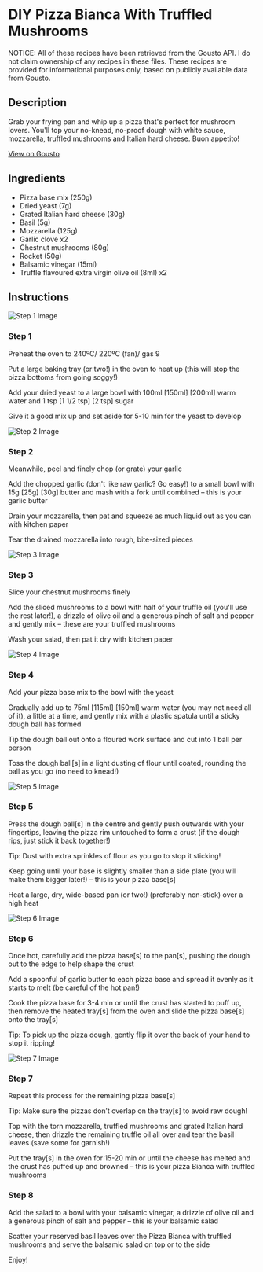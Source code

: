 # DIY Pizza Bianca With Truffled Mushrooms

NOTICE: All of these recipes have been retrieved from the Gousto API. I do not claim ownership of any recipes in these files. These recipes are provided for informational purposes only, based on publicly available data from Gousto.

## Description

Grab your frying pan and whip up a pizza that's perfect for mushroom lovers. You'll top your no-knead, no-proof dough with white sauce, mozzarella, truffled mushrooms and Italian hard cheese. Buon appetito!

[View on Gousto](https://www.gousto.co.uk/recipes/cookbook/diy-pizza-bianca-with-truffled-mushrooms)

## Ingredients

- Pizza base mix (250g)
- Dried yeast (7g)
- Grated Italian hard cheese (30g)
- Basil (5g)
- Mozzarella (125g)
- Garlic clove x2
- Chestnut mushrooms (80g)
- Rocket (50g)
- Balsamic vinegar (15ml)
- Truffle flavoured extra virgin olive oil (8ml) x2

## Instructions

![Step 1 Image](https://production-media.gousto.co.uk/cms/recipe-step-image/Step-1-1595495846112-x200.jpg)

### Step 1

Preheat the oven to 240ºC/ 220ºC (fan)/ gas 9

Put a large baking tray (or two!) in the oven to heat up (this will stop the pizza bottoms from going soggy!)

Add your dried yeast to a large bowl with 100ml <span class="text-purple">[150ml]</span> <span class="text-danger">[200ml]</span> warm water and 1 tsp <span class="text-purple">[1 1/2 tsp]</span> <span class="text-danger">[2 tsp]</span> sugar

Give it a good mix up and set aside for 5-10 min for the yeast to develop

![Step 2 Image](https://production-media.gousto.co.uk/cms/recipe-step-image/Step-2-1595495851345-x200.jpg)

### Step 2

Meanwhile, peel and finely chop (or grate) your garlic

Add the chopped garlic (don't like raw garlic? Go easy!) to a small bowl with 15g <span class="text-purple">[25g]</span> <span class="text-danger">[30g]</span> butter and mash with a fork until combined – this is your garlic butter

Drain your mozzarella, then pat and squeeze as much liquid out as you can with kitchen paper

Tear the drained mozzarella into rough, bite-sized pieces

![Step 3 Image](https://production-media.gousto.co.uk/cms/recipe-step-image/Step-3-1595495858768-x200.jpg)

### Step 3

Slice your chestnut mushrooms finely

Add the sliced mushrooms to a bowl with half of your truffle oil (you'll use the rest later!), a drizzle of olive oil and a generous pinch of salt and pepper and gently mix – these are your truffled mushrooms

Wash your salad, then pat it dry with kitchen paper

![Step 4 Image](https://production-media.gousto.co.uk/cms/recipe-step-image/Step-4-1595495877128-x200.jpg)

### Step 4

Add your pizza base mix to the bowl with the yeast

Gradually add up to 75ml <span class="text-purple">[115ml]</span> <span class="text-danger">[150ml] </span>warm water (you may not need all of it), a little at a time, and gently mix with a plastic spatula until a sticky dough ball has formed

Tip the dough ball out onto a floured work surface and cut into 1 ball per person

Toss the dough ball[s] in a light dusting of flour until coated, rounding the ball as you go (no need to knead!)

![Step 5 Image](https://production-media.gousto.co.uk/cms/recipe-step-image/Step-5-1595495890259-x200.jpg)

### Step 5

Press the dough ball[s] in the centre and gently push outwards with your fingertips, leaving the pizza rim untouched to form a crust (if the dough rips, just stick it back together!)

Tip: Dust with extra sprinkles of flour as you go to stop it sticking!

Keep going until your base is slightly smaller than a side plate (you will make them bigger later!) – this is your pizza base[s]

Heat a large, dry, wide-based pan (or two!) (preferably non-stick) over a high heat

![Step 6 Image](https://production-media.gousto.co.uk/cms/recipe-step-image/Step-6-1595495896252-x200.jpg)

### Step 6

Once hot, carefully add the pizza base[s] to the pan[s], pushing the dough out to the edge to help shape the crust

Add a spoonful of garlic butter to each pizza base and spread it evenly as it starts to melt (be careful of the hot pan!)

Cook the pizza base for 3-4 min or until the crust has started to puff up, then remove the heated tray[s] from the oven and slide the pizza base[s] onto the tray[s]

Tip: To pick up the pizza dough, gently flip it over the back of your hand to stop it ripping!

![Step 7 Image](https://production-media.gousto.co.uk/cms/recipe-step-image/Step-7-1595495911557-x200.jpg)

### Step 7

Repeat this process for the remaining pizza base[s]

Tip: Make sure the pizzas don’t overlap on the tray[s] to avoid raw dough!

Top with the torn mozzarella, truffled mushrooms and grated Italian hard cheese, then drizzle the remaining truffle oil all over and tear the basil leaves (save some for garnish!)

Put the tray[s] in the oven for 15-20 min or until the cheese has melted and the crust has puffed up and browned – this is your pizza Bianca with truffled mushrooms

### Step 8

Add the salad to a bowl with your balsamic vinegar, a drizzle of olive oil and a generous pinch of salt and pepper – this is your balsamic salad

Scatter your reserved basil leaves over the Pizza Bianca with truffled mushrooms and serve the balsamic salad on top or to the side

Enjoy!

